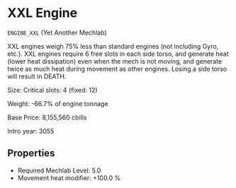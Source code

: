# XXL Engine

`ENGINE_XXL` (Yet Another Mechlab)

XXL engines weigh 75% less than standard engines (not including Gyro, etc.). XXL engines require 6 free slots in each side torso, and generate heat (lower heat dissipation) even when the mech is not moving, and generate twice as much heat during movement as other engines. Losing a side torso will result in DEATH.

Size: Critical slots: 4 (fixed: 12)

Weight: -66.7% of engine tonnage

Base Price: 8,155,560 cbills

Intro year: 3055

## Properties
* Required Mechlab Level: 5.0 
* Movement heat modifier: +100.0 %
